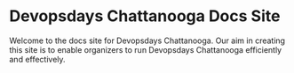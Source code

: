 # Devopsdays Chattanooga Docs Site

Welcome to the docs site for Devopsdays Chattanooga. Our aim in creating this site is to enable organizers to run Devopsdays Chattanooga efficiently and effectively. 

